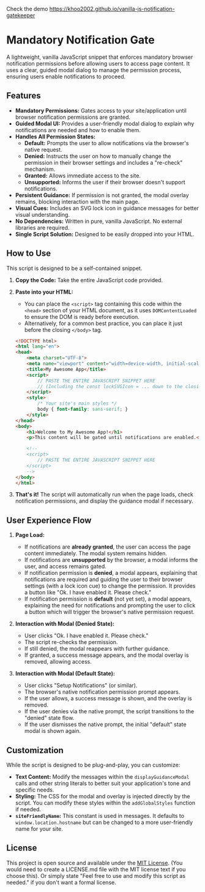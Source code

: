 Check the demo https://khoo2002.github.io/vanilla-js-notification-gatekeeper
# Mandatory Notification Gate

A lightweight, vanilla JavaScript snippet that enforces mandatory browser notification permissions before allowing users to access page content. It uses a clear, guided modal dialog to manage the permission process, ensuring users enable notifications to proceed.

## Features

* **Mandatory Permissions:** Gates access to your site/application until browser notification permissions are granted.
* **Guided Modal UI:** Provides a user-friendly modal dialog to explain why notifications are needed and how to enable them.
* **Handles All Permission States:**
    * **Default:** Prompts the user to allow notifications via the browser's native request.
    * **Denied:** Instructs the user on how to manually change the permission in their browser settings and includes a "re-check" mechanism.
    * **Granted:** Allows immediate access to the site.
    * **Unsupported:** Informs the user if their browser doesn't support notifications.
* **Persistent Guidance:** If permission is not granted, the modal overlay remains, blocking interaction with the main page.
* **Visual Cues:** Includes an SVG lock icon in guidance messages for better visual understanding.
* **No Dependencies:** Written in pure, vanilla JavaScript. No external libraries are required.
* **Single Script Solution:** Designed to be easily dropped into your HTML.

## How to Use

This script is designed to be a self-contained snippet.

1.  **Copy the Code:** Take the entire JavaScript code provided.
2.  **Paste into your HTML:**
    * You can place the `<script>` tag containing this code within the `<head>` section of your HTML document, as it uses `DOMContentLoaded` to ensure the DOM is ready before execution.
    * Alternatively, for a common best practice, you can place it just before the closing `</body>` tag.

    ```html
    <!DOCTYPE html>
    <html lang="en">
    <head>
        <meta charset="UTF-8">
        <meta name="viewport" content="width=device-width, initial-scale=1.0">
        <title>My Awesome App</title>
        <script>
            // PASTE THE ENTIRE JAVASCRIPT SNIPPET HERE
            // (Including the const lockSVGIcon = ... down to the closing }); of DOMContentLoaded)
        </script>
        <style>
            /* Your site's main styles */
            body { font-family: sans-serif; }
        </style>
    </head>
    <body>
        <h1>Welcome to My Awesome App!</h1>
        <p>This content will be gated until notifications are enabled.</p>

        <!-- 
        <script>
            // PASTE THE ENTIRE JAVASCRIPT SNIPPET HERE
        </script>
        -->
    </body>
    </html>
    ```

3.  **That's it!** The script will automatically run when the page loads, check notification permissions, and display the guidance modal if necessary.

## User Experience Flow

1.  **Page Load:**
    * If notifications are **already granted**, the user can access the page content immediately. The modal system remains hidden.
    * If notifications are **unsupported** by the browser, a modal informs the user, and access remains gated.
    * If notification permission is **denied**, a modal appears, explaining that notifications are required and guiding the user to their browser settings (with a lock icon cue) to change the permission. It provides a button like "Ok. I have enabled it. Please check."
    * If notification permission is **default** (not yet set), a modal appears, explaining the need for notifications and prompting the user to click a button which will trigger the browser's native permission request.

2.  **Interaction with Modal (Denied State):**
    * User clicks "Ok. I have enabled it. Please check."
    * The script re-checks the permission.
    * If still denied, the modal reappears with further guidance.
    * If granted, a success message appears, and the modal overlay is removed, allowing access.

3.  **Interaction with Modal (Default State):**
    * User clicks "Setup Notifications" (or similar).
    * The browser's native notification permission prompt appears.
    * If the user allows, a success message is shown, and the overlay is removed.
    * If the user denies via the native prompt, the script transitions to the "denied" state flow.
    * If the user dismisses the native prompt, the initial "default" state modal is shown again.

## Customization

While the script is designed to be plug-and-play, you can customize:

* **Text Content:** Modify the messages within the `displayGuidanceModal` calls and other string literals to better suit your application's tone and specific needs.
* **Styling:** The CSS for the modal and overlay is injected directly by the script. You can modify these styles within the `addGlobalStyles` function if needed.
* **`siteFriendlyName`:** This constant is used in messages. It defaults to `window.location.hostname` but can be changed to a more user-friendly name for your site.

## License

This project is open source and available under the [MIT License](LICENSE.md). (You would need to create a LICENSE.md file with the MIT license text if you choose this). Or simply state "Feel free to use and modify this script as needed." if you don't want a formal license.
